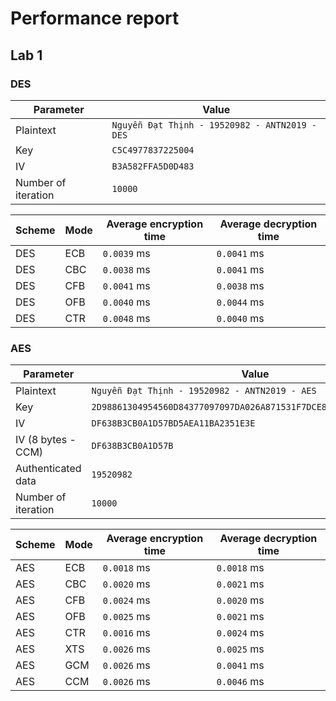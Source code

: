 # Performance report
## Lab 1
### DES
| Parameter | Value |
|---|---|
| Plaintext | `Nguyễn Đạt Thịnh - 19520982 - ANTN2019 - DES`|
| Key | `C5C4977837225004`|
| IV  | `B3A582FFA5D0D483`|
|Number of iteration| `10000` |


| Scheme | Mode | Average encryption time | Average decryption time |
|---|---|---|---|
| DES | ECB | `0.0039` ms | `0.0041` ms |
| DES | CBC | `0.0038` ms | `0.0041` ms |
| DES | CFB | `0.0041` ms | `0.0038` ms |
| DES | OFB | `0.0040` ms | `0.0044` ms |
| DES | CTR | `0.0048` ms | `0.0040` ms |

### AES
| Parameter | Value |
|---|---|
| Plaintext | `Nguyễn Đạt Thịnh - 19520982 - ANTN2019 - AES`|
| Key  | `2D98861304954560D84377097097DA026A871531F7DCE87F8012358CC988D575`|
| IV | `DF638B3CB0A1D57BD5AEA11BA2351E3E`|
| IV (8 bytes - CCM) | `DF638B3CB0A1D57B` |
| Authenticated data | `19520982` |
|Number of iteration| `10000` |  

| Scheme | Mode | Average encryption time | Average decryption time |
|---|---|---|---|
| AES | ECB | `0.0018` ms | `0.0018` ms |
| AES | CBC | `0.0020` ms | `0.0021` ms |
| AES | CFB | `0.0024` ms | `0.0020` ms |
| AES | OFB | `0.0025` ms | `0.0021` ms |
| AES | CTR | `0.0016` ms | `0.0024` ms |
| AES | XTS | `0.0026` ms | `0.0025` ms |
| AES | GCM | `0.0026` ms | `0.0041` ms |
| AES | CCM | `0.0026` ms | `0.0046` ms |
